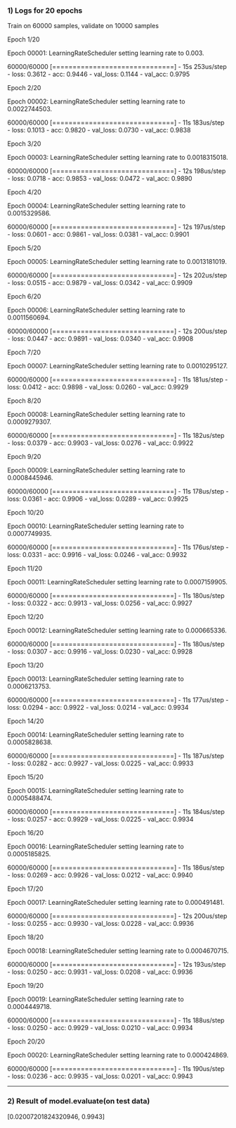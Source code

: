 ### 1) Logs for 20 epochs

Train on 60000 samples, validate on 10000 samples

Epoch 1/20

Epoch 00001: LearningRateScheduler setting learning rate to 0.003.

60000/60000 [==============================] - 15s 253us/step - loss: 0.3612 - acc: 0.9446 - val_loss: 0.1144 - val_acc: 0.9795


Epoch 2/20

Epoch 00002: LearningRateScheduler setting learning rate to 0.0022744503.

60000/60000 [==============================] - 11s 183us/step - loss: 0.1013 - acc: 0.9820 - val_loss: 0.0730 - val_acc: 0.9838


Epoch 3/20

Epoch 00003: LearningRateScheduler setting learning rate to 0.0018315018.

60000/60000 [==============================] - 12s 198us/step - loss: 0.0718 - acc: 0.9853 - val_loss: 0.0472 - val_acc: 0.9890


Epoch 4/20

Epoch 00004: LearningRateScheduler setting learning rate to 0.0015329586.

60000/60000 [==============================] - 12s 197us/step - loss: 0.0601 - acc: 0.9861 - val_loss: 0.0381 - val_acc: 0.9901


Epoch 5/20

Epoch 00005: LearningRateScheduler setting learning rate to 0.0013181019.

60000/60000 [==============================] - 12s 202us/step - loss: 0.0515 - acc: 0.9879 - val_loss: 0.0342 - val_acc: 0.9909


Epoch 6/20

Epoch 00006: LearningRateScheduler setting learning rate to 0.0011560694.

60000/60000 [==============================] - 12s 200us/step - loss: 0.0447 - acc: 0.9891 - val_loss: 0.0340 - val_acc: 0.9908


Epoch 7/20

Epoch 00007: LearningRateScheduler setting learning rate to 0.0010295127.

60000/60000 [==============================] - 11s 181us/step - loss: 0.0412 - acc: 0.9898 - val_loss: 0.0260 - val_acc: 0.9929


Epoch 8/20

Epoch 00008: LearningRateScheduler setting learning rate to 0.0009279307.

60000/60000 [==============================] - 11s 182us/step - loss: 0.0379 - acc: 0.9903 - val_loss: 0.0276 - val_acc: 0.9922


Epoch 9/20

Epoch 00009: LearningRateScheduler setting learning rate to 0.0008445946.

60000/60000 [==============================] - 11s 178us/step - loss: 0.0361 - acc: 0.9906 - val_loss: 0.0289 - val_acc: 0.9925


Epoch 10/20

Epoch 00010: LearningRateScheduler setting learning rate to 0.0007749935.

60000/60000 [==============================] - 11s 176us/step - loss: 0.0331 - acc: 0.9916 - val_loss: 0.0246 - val_acc: 0.9932


Epoch 11/20

Epoch 00011: LearningRateScheduler setting learning rate to 0.0007159905.

60000/60000 [==============================] - 11s 180us/step - loss: 0.0322 - acc: 0.9913 - val_loss: 0.0256 - val_acc: 0.9927


Epoch 12/20

Epoch 00012: LearningRateScheduler setting learning rate to 0.000665336.

60000/60000 [==============================] - 11s 180us/step - loss: 0.0307 - acc: 0.9916 - val_loss: 0.0230 - val_acc: 0.9928


Epoch 13/20

Epoch 00013: LearningRateScheduler setting learning rate to 0.0006213753.

60000/60000 [==============================] - 11s 177us/step - loss: 0.0294 - acc: 0.9922 - val_loss: 0.0214 - val_acc: 0.9934


Epoch 14/20

Epoch 00014: LearningRateScheduler setting learning rate to 0.0005828638.

60000/60000 [==============================] - 11s 187us/step - loss: 0.0282 - acc: 0.9927 - val_loss: 0.0225 - val_acc: 0.9933


Epoch 15/20

Epoch 00015: LearningRateScheduler setting learning rate to 0.0005488474.

60000/60000 [==============================] - 11s 184us/step - loss: 0.0257 - acc: 0.9929 - val_loss: 0.0225 - val_acc: 0.9934


Epoch 16/20

Epoch 00016: LearningRateScheduler setting learning rate to 0.0005185825.

60000/60000 [==============================] - 11s 186us/step - loss: 0.0269 - acc: 0.9926 - val_loss: 0.0212 - val_acc: 0.9940


Epoch 17/20

Epoch 00017: LearningRateScheduler setting learning rate to 0.000491481.

60000/60000 [==============================] - 12s 200us/step - loss: 0.0255 - acc: 0.9930 - val_loss: 0.0228 - val_acc: 0.9936


Epoch 18/20

Epoch 00018: LearningRateScheduler setting learning rate to 0.0004670715.

60000/60000 [==============================] - 12s 193us/step - loss: 0.0250 - acc: 0.9931 - val_loss: 0.0208 - val_acc: 0.9936


Epoch 19/20

Epoch 00019: LearningRateScheduler setting learning rate to 0.0004449718.

60000/60000 [==============================] - 11s 188us/step - loss: 0.0250 - acc: 0.9929 - val_loss: 0.0210 - val_acc: 0.9934


Epoch 20/20

Epoch 00020: LearningRateScheduler setting learning rate to 0.000424869.

60000/60000 [==============================] - 11s 190us/step - loss: 0.0236 - acc: 0.9935 - val_loss: 0.0201 - val_acc: 0.9943


---------

### 2) Result of model.evaluate(on test data)

[0.02007201824320946, 0.9943]
